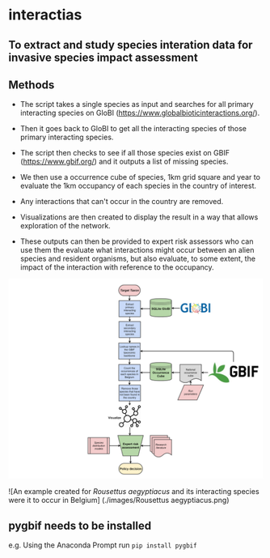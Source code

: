 # interactias
## To extract and study species interation data for invasive species impact assessment

## Methods
* The script takes a single species as input and searches for all primary interacting species on GloBI (https://www.globalbioticinteractions.org/).
* Then it goes back to GloBI to get all the interacting species of those primary interacting species.
* The script then checks to see if all those species exist on GBIF (https://www.gbif.org/) and it outputs a list of missing species.
* We then use a occurrence cube of species, 1km grid square and year to evaluate the 1km occupancy of each species in the country of interest.
* Any interactions that can't occur in the country are removed.
* Visualizations are then created to display the result in a way that allows exploration of the network.

* These outputs can then be provided to expert risk assessors who can use them the evaluate what interactions might occur between an alien species and resident organisms, but also evaluate, to some extent, the impact of the interaction with reference to the occupancy.

![Diagram of the Interactias workflow](./images/interactias.png)

![An example created for *Rousettus aegyptiacus* and its interacting species were it to occur in Belgium]
(./images/Rousettus aegyptiacus.png)

## pygbif needs to be installed

e.g. Using the Anaconda Prompt run `pip install pygbif`

